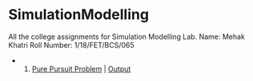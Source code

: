 # SimulationModelling

All the college assignments for Simulation Modelling Lab.
Name: Mehak Khatri
Roll Number: 1/18/FET/BCS/065

- 1. [Pure Pursuit Problem](1-PurePursuitProblem/PurePursuitProblem.cpp) |  [Output](1-PurePursuitProblem/program1output.jpg)
